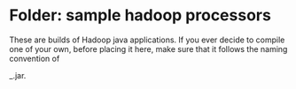 # Folder: sample hadoop processors
These are builds of Hadoop java applications. If you ever decide to compile one of your own, before placing it here, make sure that it follows the naming convention of <Main Class><JDK Version>_<JDK Update Level>.jar.